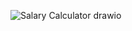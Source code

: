 ![Salary Calculator drawio](https://user-images.githubusercontent.com/108901980/232146756-1c6ae628-3f4f-44a4-8978-8dfc12b0e097.png)
